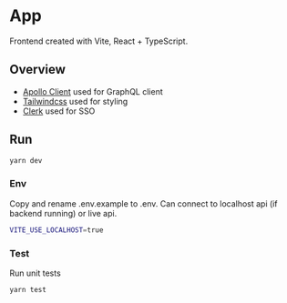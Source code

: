 # App

Frontend created with Vite, React + TypeScript.

## Overview

- [Apollo Client](https://www.apollographql.com/docs/react/) used for GraphQL client
- [Tailwindcss](https://tailwindcss.com/docs/installation) used for styling
- [Clerk](https://clerk.com/docs/quickstarts/react) used for SSO

## Run

```bash
yarn dev
```

### Env

Copy and rename .env.example to .env.
Can connect to localhost api (if backend running) or live api.

```bash
VITE_USE_LOCALHOST=true
```

### Test

Run unit tests

```bash
yarn test
```
